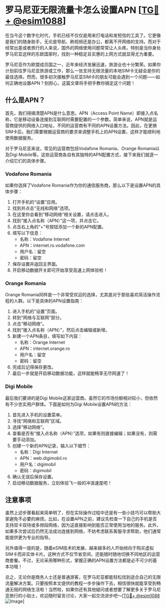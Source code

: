 # 罗马尼亚无限流量卡怎么设置APN [[TG💪+ @esim1088](https://t.me/s/esim1088)]

在当今这个数字化时代，手机已经不仅仅是用来打电话和发短信的工具了。它更像是我们的随身助手，无论是导航、刷视频还是办公，都离不开网络的支持。而对于经常出差或者旅行的人来说，国外的网络使用问题常常让人头疼。特别是当你身处罗马尼亚这样的东欧国家时，找到一种稳定且实惠的上网方式就显得尤为重要。

罗马尼亚作为欧盟成员国之一，近年来经济发展迅速，旅游业也十分繁荣。如果你计划前往罗马尼亚旅游或工作，那么一张支持无限流量的本地SIM卡无疑会是你的最佳选择。然而，很多初次接触罗马尼亚SIM卡的朋友可能会遇到一个问题——如何正确地设置APN？别担心，这篇文章将手把手教你搞定这个问题！

## 什么是APN？

首先，我们得搞清楚APN是什么意思。APN（Access Point Name）即接入点名称，它是移动设备连接到互联网时需要配置的一个参数。简单来说，APN就是运营商提供的网络入口地址，不同的运营商有不同的APN设置方法。因此，在更换SIM卡后，我们需要根据运营商的要求来调整手机上的APN设置，这样才能顺利地使用数据服务。

对于罗马尼亚来说，常见的运营商包括Vodafone Romania、Orange Romania以及Digi Mobile等。这些运营商各自有其独特的APN配置方式，接下来我们就逐一介绍它们的具体步骤。

### Vodafone Romania

如果你选择了Vodafone Romania作为你的通信服务商，那么以下是设置APN的具体步骤：

1. 打开手机的“设置”应用。
2. 找到并点击“无线和网络”选项。
3. 在这里你会看到“移动网络”相关设置，请点击进入。
4. 找到“接入点名称（APN）”这一项，并点击它。
5. 点击右上角的“+”号按钮添加一个新的APN配置。
6. 填写以下信息：
   - 名称：Vodafone Internet
   - APN：internet.ro.vodafone.com
   - 用户名：留空
   - 密码：留空
7. 保存设置并返回主界面。
8. 开启移动数据开关即可开始享受高速上网体验啦！

### Orange Romania

Orange Romania同样是一个非常受欢迎的选择，尤其是对于那些喜欢简洁操作流程的人群。以下是具体的APN设置指南：

1. 进入手机的“设置”页面。
2. 转到“网络与互联网”部分。
3. 点击“移动网络”。
4. 找到“接入点名称（APN）”，然后点击编辑或新增。
5. 新建一个APN条目，填写如下内容：
   - 名称：Orange Internet
   - APN：internet.orange.ro
   - 用户名：留空
   - 密码：留空
6. 完成后记得保存更改。
7. 最后一步就是开启移动数据功能，这样就能畅享无尽网速了！

### Digi Mobile

最后我们要讲的是Digi Mobile这家运营商。虽然它的市场份额相对较小，但依然有不少忠实用户群体。下面是如何为Digi Mobile设置APN的方法：

1. 首先进入手机的设置菜单。
2. 寻找“网络和互联网”区域。
3. 选择“移动网络”。
4. 查看是否有“接入点名称（APN）”选项，如果有则直接编辑；如果没有，则需要手动添加。
5. 创建一个新的APN记录，输入以下细节：
   - 名称：Digi Internet
   - APN：web.digimobil.ro
   - 用户名：digimobil
   - 密码：digimobil
6. 确认无误后保存设置。
7. 启动移动数据服务，立刻体验飞一般的冲浪速度吧！

## 注意事项

虽然上述步骤看起来简单明了，但在实际操作过程中还是有一些小技巧可以帮助大家避免不必要的麻烦。比如，在设置APN之前，建议先检查一下自己的手机是否支持双卡双待或多频段网络，因为这直接影响到能否正常使用当地的服务。此外，如果多次尝试后仍然无法成功连接到网络，不妨考虑联系客服寻求帮助，他们通常能提供更为专业的指导。

另外值得一提的是，随着eSIM技术的发展，越来越多的人开始倾向于购买虚拟SIM卡而非实体卡片。这种方式不仅节省空间，还能随时随地切换不同地区的运营商套餐。不过，无论采用哪种形式，掌握正确的APN设置方法都是必不可少的基本功哦！

总之，无论你是商务人士还是普通游客，在罗马尼亚都能轻松找到适合自己的无限流量解决方案。只要按照本文提供的教程一步步操作下去，相信很快就能享受到畅通无阻的网络生活啦！当然啦，如果你还有其他疑问或者想要了解更多关于罗马尼亚旅行的小贴士，欢迎随时留言讨论，大家一起交流进步吧～[[TG💪+ @esim1088](https://t.me/s/esim1088) ![Image](https://i.postimg.cc/4NQfJmqS/Snipaste-2025-05-13-00-14-12.png)]